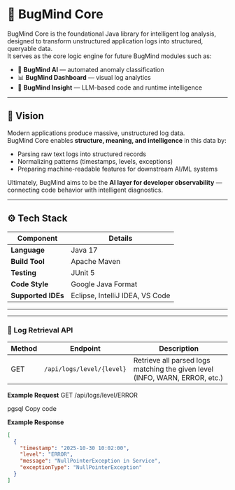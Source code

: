# 🧠 BugMind Core

BugMind Core is the foundational Java library for intelligent log analysis, designed to transform unstructured application logs into structured, queryable data.  
It serves as the core logic engine for future BugMind modules such as:
- 🧩 **BugMind AI** — automated anomaly classification  
- 📊 **BugMind Dashboard** — visual log analytics  
- 🤖 **BugMind Insight** — LLM-based code and runtime intelligence  

---

## 🌟 Vision

Modern applications produce massive, unstructured log data.  
BugMind Core enables **structure, meaning, and intelligence** in this data by:
- Parsing raw text logs into structured records  
- Normalizing patterns (timestamps, levels, exceptions)  
- Preparing machine-readable features for downstream AI/ML systems  

Ultimately, BugMind aims to be the **AI layer for developer observability** — connecting code behavior with intelligent diagnostics.

---

## ⚙️ Tech Stack

| Component | Details |
|------------|----------|
| **Language** | Java 17 |
| **Build Tool** | Apache Maven |
| **Testing** | JUnit 5 |
| **Code Style** | Google Java Format |
| **Supported IDEs** | Eclipse, IntelliJ IDEA, VS Code |

---
---

### 🧩 Log Retrieval API

| Method | Endpoint | Description |
|---------|-----------|-------------|
| GET | `/api/logs/level/{level}` | Retrieve all parsed logs matching the given level (INFO, WARN, ERROR, etc.) |
**Example Request**
GET /api/logs/level/ERROR

pgsql
Copy code

**Example Response**
```json
[
  {
    "timestamp": "2025-10-30 10:02:00",
    "level": "ERROR",
    "message": "NullPointerException in Service",
    "exceptionType": "NullPointerException"
  }
]



